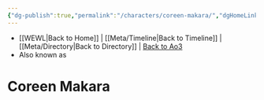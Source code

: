 ```yaml
---
{"dg-publish":true,"permalink":"/characters/coreen-makara/","dgHomeLink":false}
---
```


- [[WEWL\|Back to Home]] | [[Meta/Timeline\|Back to Timeline]] | [[Meta/Directory\|Back to Directory]] | [Back to Ao3](https://archiveofourown.org/works/19334440/chapters/45992584)
- Also known as

# Coreen Makara
